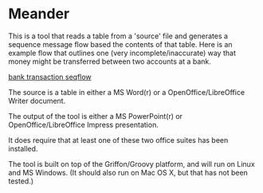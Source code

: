 Meander
=======

This is a tool that reads a table from a 'source' file and generates a sequence message flow based the contents
of that table. Here is an example flow that outlines one (very incomplete/inaccurate) way that money might be
transferred between two accounts at a bank.

[bank transaction seqflow](docs/BankFlowExample.png)

The source is a table in either a MS Word(r) or a OpenOffice/LibreOffice Writer document.

The output of the tool is either a MS PowerPoint(r) or OpenOffice/LibreOffice Impress presentation.

It does require that at least one of these two office suites has been installed.

The tool is built on top of the Griffon/Groovy platform, and will run on Linux and MS Windows. (It should also
run on Mac OS X, but that has not been tested.)
